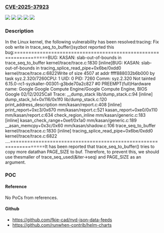 ### [CVE-2025-37923](https://cve.mitre.org/cgi-bin/cvename.cgi?name=CVE-2025-37923)
![](https://img.shields.io/static/v1?label=Product&message=Linux&color=blue)
![](https://img.shields.io/static/v1?label=Version&message=&color=brightgreen)
![](https://img.shields.io/static/v1?label=Version&message=2.6.30%20&color=brightgreen)
![](https://img.shields.io/static/v1?label=Version&message=3c56819b14b00dd449bd776303e61f8532fad09f%20&color=brightgreen)
![](https://img.shields.io/static/v1?label=Vulnerability&message=n%2Fa&color=blue)

### Description

In the Linux kernel, the following vulnerability has been resolved:tracing: Fix oob write in trace_seq_to_buffer()syzbot reported this bug:==================================================================BUG: KASAN: slab-out-of-bounds in trace_seq_to_buffer kernel/trace/trace.c:1830 [inline]BUG: KASAN: slab-out-of-bounds in tracing_splice_read_pipe+0x6be/0xdd0 kernel/trace/trace.c:6822Write of size 4507 at addr ffff888032b6b000 by task syz.2.320/7260CPU: 1 UID: 0 PID: 7260 Comm: syz.2.320 Not tainted 6.15.0-rc1-syzkaller-00301-g3bde70a2c827 #0 PREEMPT(full)Hardware name: Google Google Compute Engine/Google Compute Engine, BIOS Google 02/12/2025Call Trace: <TASK> __dump_stack lib/dump_stack.c:94 [inline] dump_stack_lvl+0x116/0x1f0 lib/dump_stack.c:120 print_address_description mm/kasan/report.c:408 [inline] print_report+0xc3/0x670 mm/kasan/report.c:521 kasan_report+0xe0/0x110 mm/kasan/report.c:634 check_region_inline mm/kasan/generic.c:183 [inline] kasan_check_range+0xef/0x1a0 mm/kasan/generic.c:189 __asan_memcpy+0x3c/0x60 mm/kasan/shadow.c:106 trace_seq_to_buffer kernel/trace/trace.c:1830 [inline] tracing_splice_read_pipe+0x6be/0xdd0 kernel/trace/trace.c:6822 ....==================================================================It has been reported that trace_seq_to_buffer() tries to copy more datathan PAGE_SIZE to buf. Therefore, to prevent this, we should use thesmaller of trace_seq_used(&iter->seq) and PAGE_SIZE as an argument.

### POC

#### Reference
No PoCs from references.

#### Github
- https://github.com/fkie-cad/nvd-json-data-feeds
- https://github.com/runwhen-contrib/helm-charts

